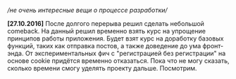 _/не очень интересные вещи о процессе разработки/_

**[27.10.2016]**
После долгого перерыва решил сделать небольшой comeback. На данный решил временно взять курс на упрощение принципов работы приложения.
Будет взят курс на доработку базовых функций, таких как отправка постов, а также доведение до ума фронт-энда. От экспериментальных фич с "регистрацией без регистрации" на основе cookie придётся временно отказаться.
Пока что не могу сказать, сколько времени смогу уделять проекту дальше. Посмотрим.